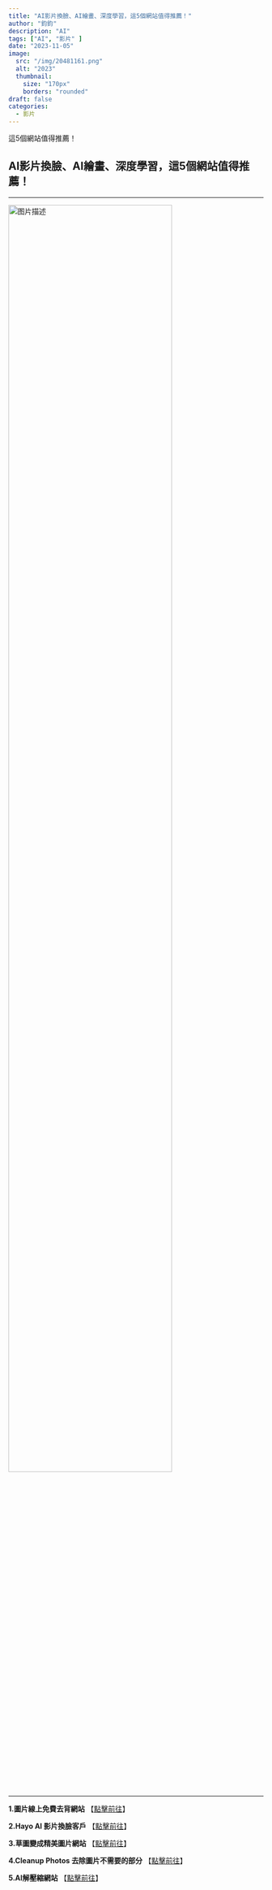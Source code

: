 ```yaml
---
title: "AI影片換臉、AI繪畫、深度學習，這5個網站值得推薦！"
author: "鈞鈞"
description: "AI"
tags: ["AI", "影片" ]
date: "2023-11-05"
image:
  src: "/img/20481161.png"
  alt: "2023"
  thumbnail:
    size: "170px"
    borders: "rounded"
draft: false
categories:
  - 影片
---
```


這5個網站值得推薦！
<!--more-->

## AI影片換臉、AI繪畫、深度學習，這5個網站值得推薦！

<!-- <left>{{< figure src=/img/20481161.png width="400" height="225" >}}</left> 
-->

----------------------------------------------------------------------

<a href="/img/20481161.png" data-lightbox="image-1" data-title="我的图片">
    <img src="/img/20481161.png" width="80%" alt="图片描述">
</a>


----------------------------------------------------------------------




**1.圖片線上免費去背網站** 【[點擊前往](https://www.photoroom.com/tools/background-remover)】

**2.Hayo AI 影片換臉客戶** 【[點擊前往](https://hayo-download.onelink.me/wDPE/sk5eiwqt)】 

**3.草圖變成精美圖片網站** 【[點擊前往](https://scribblediffusion.com/)】

**4.Cleanup Photos 去除圖片不需要的部分** 【[點擊前往](https://cleanupphotos.com/)】

**5.AI解壓縮網站** 【[點擊前往](https://quickdraw.withgoogle.com/)】